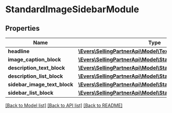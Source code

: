 # StandardImageSidebarModule

## Properties
Name | Type | Description | Notes
------------ | ------------- | ------------- | -------------
**headline** | [**\Evers\SellingPartnerApi\Model\TextComponent**](TextComponent.md) |  | [optional] 
**image_caption_block** | [**\Evers\SellingPartnerApi\Model\StandardImageCaptionBlock**](StandardImageCaptionBlock.md) |  | [optional] 
**description_text_block** | [**\Evers\SellingPartnerApi\Model\StandardTextBlock**](StandardTextBlock.md) |  | [optional] 
**description_list_block** | [**\Evers\SellingPartnerApi\Model\StandardTextListBlock**](StandardTextListBlock.md) |  | [optional] 
**sidebar_image_text_block** | [**\Evers\SellingPartnerApi\Model\StandardImageTextBlock**](StandardImageTextBlock.md) |  | [optional] 
**sidebar_list_block** | [**\Evers\SellingPartnerApi\Model\StandardTextListBlock**](StandardTextListBlock.md) |  | [optional] 

[[Back to Model list]](../README.md#documentation-for-models) [[Back to API list]](../README.md#documentation-for-api-endpoints) [[Back to README]](../README.md)


